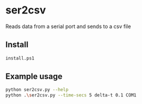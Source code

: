 # ser2csv

Reads data from a serial port and sends to a csv file

## Install

```bash
install.ps1
```

## Example usage

```bash
python ser2csv.py --help
python .\ser2csv.py --time-secs 5 delta-t 0.1 COM1
```
